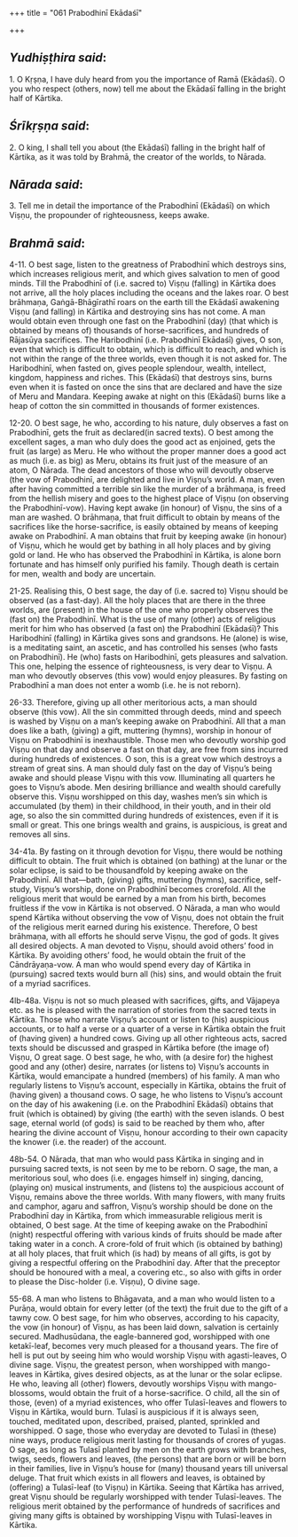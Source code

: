 +++
title = "061 Prabodhinī Ekādaśī"

+++
 

## *Yudhiṣṭhira said*:

1\. O Kṛṣṇa, I have duly heard from you the importance of Ramā (Ekādaśī). O you who respect (others, now) tell me about the Ekādaśī falling in the bright half of Kārtika.

## *Śrīkṛṣṇa said*:

2\. O king, I shall tell you about (the Ekādaśī) falling in the bright half of Kārtika, as it was told by Brahmā, the creator of the worlds, to Nārada.

## *Nārada said*:

3\. Tell me in detail the importance of the Prabodhinī (Ekādaśī) on which Viṣṇu, the propounder of righteousness, keeps awake.

## *Brahmā said*:

4-11. O best sage, listen to the greatness of Prabodhinī which destroys sins, which increases religious merit, and which gives salvation to men of good minds. Till the Prabodhinī of (i.e. sacred to) Viṣṇu (falling) in Kārtika does not arrive, all the holy places including the oceans and the lakes roar. O best brāhmaṇa, Gaṅgā-Bhāgīrathī roars on the earth till the Ekādaśī awakening Viṣṇu (and falling) in Kārtika and destroying sins has not come. A man would obtain even through one fast on the Prabodhinī (day) (that whicḥ is obtained by means of) thousands of horse-sacrifices, and hundreds of Rājasūya sacrifices. The Haribodhinī (i.e. Prabodhinī Ekādaśī) gives, O son, even that whicḥ is difficult to obtain, whicḥ is difficult to reach, and which is not within the range of the three worlds, even though it is not asked for. The Haribodhinī, when fasted on, gives people splendour, wealth, intellect, kingdom, happiness and riches. This (Ekādaśī) that destroys sins, burns even when it is fasted on once the sins that are declared and have the size of Meru and Mandara. Keeping awake at night on this (Ekādaśī) burns like a heap of cotton the sin committed in thousands of former existences.

12-20. O best sage, he who, according to his nature, duly observes a fast on Prabodhinī, gets the fruit as declared(in sacred texts). O best among the excellent sages, a man who duly does the good act as enjoined, gets the fruit (as large) as Meru. He who without the proper manner does a good act as much (i.e. as big) as Meru, obtains its fruit just of the measure of an atom, O Nārada. The dead ancestors of those who will devoutly observe (the vow of Prabodhinī, are delighted and live in Viṣṇu’s world. A man, even after having committed a terrible sin like the murder of a brāhmaṇa, is freed from the hellish misery and goes to the highest place of Viṣṇu (on observing the Prabodhinī-vow). Having kept awake (in honour) of Viṣṇu, the sins of a man are washed. O brāhmaṇa, that fruit difficult to obtain by means of the sacrifices like the horse-sacrifice, is easily obtained by means of keeping awake on Prabodhinī. A man obtains that fruit by keeping awake (in honour) of Viṣṇu, which he would get by bathing in all holy places and by giving gold or land. He who has observed the Prabodhinī in Kārtika, is alone born fortunate and has himself only purified his family. Though death is certain for men, wealth and body are uncertain.

21-25. Realising this, O best sage, the day of (i.e. sacred to) Viṣṇu should be observed (as a fast-day). All the holy places that are there in the three worlds, are (present) in the house of the one who properly observes the (fast on) the Prabodhinī. What is the use of many (other) acts of religious merit for him who has observed (a fast on) the Prabodhinī (Ekādaśī)? This Haribodhinī (falling) in Kārtika gives sons and grandsons. He (alone) is wise, is a meditating saint, an ascetic, and has controlled his senses (who fasts on Prabodhinī). He (who) fasts on Haribodhinī, gets pleasures and salvation. This one, helping the essence of righteousness, is very dear to Viṣṇu. A man who devoutly observes (this vow) would enjoy pleasures. By fasting on Prabodhinī a man does not enter a womb (i.e. he is not reborn).

26-33. Therefore, giving up all other meritorious acts, a man should observe (this vow). All the sin committed through deeds, mind and speech is washed by Viṣṇu on a man’s keeping awake on Prabodhinī. All that a man does like a bath, (giving) a gift, muttering (hymns), worship in honour of Viṣṇu on Prabodhinī is inexhaustible. Those men who devoutly worship god Viṣṇu on that day and observe a fast on that day, are free from sins incurred during hundreds of existences. O son, this is a great vow which destroys a stream of great sins. A man should duly fast on the day of Viṣṇu’s being awake and should please Viṣṇu with this vow. Illuminating all quarters he goes to Viṣṇu’s abode. Men desiring brilliance and wealth should carefully observe this. Viṣṇu worshipped on this day, washes men’s sin which is accumulated (by them) in their childhood, in their youth, and in their old age, so also the sin committed during hundreds of existences, even if it is small or great. This one brings wealth and grains, is auspicious, is great and removes all sins.

34-41a. By fasting on it through devotion for Viṣṇu, there would be nothing difficult to obtain. The fruit which is obtained (on bathing) at the lunar or the solar eclipse, is said to be thousandfold by keeping awake on the Prabodhinī. All that—bath, (giving) gifts, muttering (hymns), sacrifice, self-study, Viṣṇu’s worship, done on Prabodhinī becomes crorefold. All the religious merit that would be earned by a man from his birth, becomes fruitless if the vow in Kārtika is not observed. O Nārada, a man who would spend Kārtika without observing the vow of Viṣṇu, does not obtain the fruit of the religious merit earned during his existence. Therefore, O best brāhmaṇa, with all efforts he should serve Viṣṇu, the god of gods. It gives all desired objects. A man devoted to Viṣṇu, should avoid others’ food in Kārtika. By avoiding others’ food, he would obtain the fruit of the Cāndrāyaṇa-vow. A man who would spend every day of Kārtika in (pursuing) sacred texts would burn all (his) sins, and would obtain the fruit of a myriad sacrifices.

4lb-48a. Viṣṇu is not so much pleased with sacrifices, gifts, and Vājapeya etc. as he is pleased with the narration of stories from the sacred texts in Kārtika. Those who narrate Viṣṇu’s account or listen to (his) auspicious accounts, or to half a verse or a quarter of a verse in Kārtika obtain the fruit of (having given) a hundred cows. Giving up all other righteous acts, sacred texts should be discussed and grasped in Kārtika before (the image of) Viṣṇu, O great sage. O best sage, he who, with (a desire for) the highest good and any (other) desire, narrates (or listens to) Viṣṇu’s accounts in Kārtika, would emancipate a hundred (members) of his family. A man who regularly listens to Viṣṇu’s account, especially in Kārtika, obtains the fruit of (having given) a thousand cows. O sage, he who listens to Viṣṇu’s account on the day of his awakening (i.e. on the Prabodhinī Ekādaśī) obtains that fruit (which is obtained) by giving (the earth) with the seven islands. O best sage, eternal world (of gods) is said to be reached by them who, after hearing the divine account of Viṣṇu, honour according to their own capacity the knower (i.e. the reader) of the account.

48b-54. O Nārada, that man who would pass Kārtika in singing and in pursuing sacred texts, is not seen by me to be reborn. O sage, the man, a meritorious soul, who does (i.e. engages himself in) singing, dancing, (playing on) musical instruments, and (listens to) the auspicious account of Viṣṇu, remains above the three worlds. With many flowers, with many fruits and camphor, agaru and saffron, Viṣṇu’s worship should be done on the Prabodhinī day in Kārtika, from which immeasurable religious merit is obtained, O best sage. At the time of keeping awake on the Prabodhinī (night) respectful offering with various kinds of fruits should be made after taking water in a conch. A crore-fold of fruit which (is obtained by bathing) at all holy places, that fruit which (is had) by means of all gifts, is got by giving a respectful offering on the Prabodhinī day. After that the preceptor should be honoured with a meal, a covering etc., so also with gifts in order to please the Disc-holder (i.e. Viṣṇu), O divine sage.

55-68. A man who listens to Bhāgavata, and a man who would listen to a Purāṇa, would obtain for every letter (of the text) the fruit due to the gift of a tawny cow. O best sage, for him who observes, according to his capacity, the vow (in honour) of Viṣṇu, as has been laid down, salvation is certainly secured. Madhusūdana, the eagle-bannered god, worshipped with one ketakī-leaf, becomes very much pleased for a thousand years. The fire of hell is put out by seeing him who would worship Viṣṇu with agasti-leaves, O divine sage. Viṣṇu, the greatest person, when worshipped with mango-leaves in Kārtika, gives desired objects, as at the lunar or the solar eclipse. He who, leaving all (other) flowers, devoutly worships Viṣṇu with mango-blossoms, would obtain the fruit of a horse-sacrifice. O child, all the sin of those, (even) of a myriad existences, who offer Tulasī-leaves and flowers to Viṣṇu in Kārtika, would burn. Tulasī is auspicious if it is always seen, touched, meditated upon, described, praised, planted, sprinkled and worshipped. O sage, those who everyday are devoted to Tulasī in (these) nine ways, produce religious merit lasting for thousands of crores of yugas. O sage, as long as Tulasī planted by men on the earth grows with branches, twigs, seeds, flowers and leaves, (the persons) that are born or will be born in their families, live in Viṣṇu’s house for (many) thousand years till universal deluge. That fruit which exists in all flowers and leaves, is obtained by (offering) a Tulasī-leaf (to Viṣṇu) in Kārtika. Seeing that Kārtika has arrived, great Viṣṇu should be regularly worshipped with tender Tulasī-leaves. The religious merit obtained by the performance of hundreds of sacrifices and giving many gifts is obtained by worshipping Viṣṇu with Tulasī-leaves in Kārtika.


